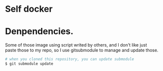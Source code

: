 # Self docker



# Denpendencies.
Some of those image using script writed by others, and I don't like just paste those to my repo, so I use gitsubmodule to manage and update those.
~~~bash
# when you cloned this repository, you can update submodule
$ git submodule update
~~~